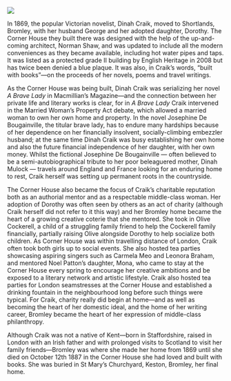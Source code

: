 <a href="https://juncture-digital.org"><img src="https://juncture-digital.org/images/ve-button.png"></a>
<param ve-config title="Dinah Craik" author="Elizabeth Duffield-Fuller" layout="vtl" banner="/images/banners/19c.jpg">

In 1869, the popular Victorian novelist, Dinah Craik, moved to Shortlands, Bromley, with her husband George and her adopted daughter, Dorothy. The Corner House they built there was designed with the help of the up-and-coming architect, Norman Shaw, and was updated to include all the modern conveniences as they became available, including hot water pipes and taps. It was listed as a protected grade II building by English Heritage in 2008 but has twice been denied a blue plaque. It was also, in Craik’s words, “built with books”—on the proceeds of her novels, poems and travel writings.  

As the Corner House was being built, Dinah Craik was serializing her novel _A Brave Lady_ in Macmillian’s Magazine—and the connection between her private life and literary works is clear, for in _A Brave Lady_ Craik intervened in the Married Woman’s Property Act debate, which allowed a married woman to own her own home and property. In the novel Josephine De Bougainville, the titular brave lady, has to endure many hardships because of her dependence on her financially insolvent, socially-climbing embezzler husband; at the same time Dinah Craik was busy establishing her own home and also the future financial independence of her daughter, with her own money. Whilst the fictional Josephine De Bougainville — often believed to be a semi-autobiographical tribute to her poor beleaguered mother, Dinah Mulock — travels around England and France looking for an enduring home to rest, Craik herself was setting up permanent roots in the countryside. 

The Corner House also became the focus of Craik’s charitable reputation both as an authorial mentor and as a respectable middle-class woman. Her adoption of Dorothy was often seen by others as an act of charity (although Craik herself did not refer to it this way) and her Bromley home became the heart of a growing creative coterie that she mentored. She took in Olive Cockerell, a child of a struggling family friend to help the Cockerell family financially, partially raising Olive alongside Dorothy to help socialize both children. As Corner House was within travelling distance of London, Craik often took both girls up to social events. She also hosted tea parties showcasing aspiring singers such as Carmela Meo and Leonora Braham, and mentored Noel Patton’s daughter, Mona, who came to stay at the Corner House every spring to encourage her creative ambitions and be exposed to a literary network and artistic lifestyle.  Craik also hosted tea parties for London seamstresses at the Corner House and established a drinking fountain in the neighbourhood long before such things were typical. For Craik, charity really did begin at home—and as well as becoming the heart of her domestic ideal, and the home of her writing career, Bromley became the heart of her expression of middle-class philanthropy.
<param ve-image url="https://upload.wikimedia.org/wikipedia/commons/8/86/Former_Bromley_Town_Hall_before_1914.jpg" label="Former Bromley Town Hall before 1914" attribution="Friends of Havelock Rec, Public domain, via Wikimedia Commons">

Although Craik was not a native of Kent—born in Staffordshire, raised in London with an Irish father and with prolonged visits to Scotland to visit her family friends—Bromley was where she made her home from 1869 until she died on October 12th 1887 in the Corner House she had loved and built with books. She was buried in St Mary’s Churchyard, Keston, Bromley, her final home. 
<param ve-image url="https://upload.wikimedia.org/wikipedia/commons/a/a4/The_Dinah_Mulock_Grave_at_Keston_Parish_Church_%28III%29.jpg" label="Dinah Mulock Grave at Keston Parish Church" attribution="Ethan Doyle White,  via Wikimedia Commons" license="CC BY-SA 4.0">
